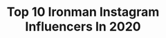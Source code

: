 ---
title: Top 10 Ironman Instagram Influencers In 2020
description: >-
  Find top ironman Instagram influencers in 2020. Most popular hashtags: #running #triathlon #runner #training.
platform: Instagram
profiles:
  - username: "dapperwithcause"
    fullname: >-
      “𝙇𝙖𝙨𝙩 𝙈𝙤𝙝𝙞𝙘𝙖𝙣 𝙤𝙛 𝙜𝙚𝙣𝙩𝙨 𝙡𝙚𝙖𝙜𝙪𝙚”
    location: ""
    followers: 3415
    engagement: 2524
    commentsToLikes: 0.283846
    id: ck55n2iq35c5t0i11k2uynmdz
    verified: false
    hashtags: "#casualelegance, #gentlemenstyle, #fashionformen, #moderngentleman"
  - username: "urrechu_"
    fullname: >-
      Iñigo Urrechu
    location: "Spain"
    followers: 6328
    engagement: 1015
    commentsToLikes: 0.097184
    id: ck55l6q630vui0i11pe5f7v7i
    verified: false
    hashtags: "#cielodeurrechu, #reyesmagos, #gastronomia, #food"
  - username: "max_beattie"
    fullname: >-
      Max.
    location: "Australia"
    followers: 9691
    engagement: 1379
    commentsToLikes: 0.041685
    id: ck5c1rpddvseb0i112oy32784
    verified: false
    hashtags: "#ironmax, #splove, #odt, #chobanifit"
  - username: "pinkironlady"
    fullname: >-
      Shelley MS,RD,CSSD 💖
    location: "United States"
    followers: 8239
    engagement: 1629
    commentsToLikes: 0.040837
    id: ck6u6qndbh5rf0j71ty2dlh9t
    verified: false
    hashtags: ""
  - username: "rsewell92"
    fullname: >-
      Roderick Sewell Jackson
    location: "United States"
    followers: 8054
    engagement: 1603
    commentsToLikes: 0.036759
    id: ck5cadvxld8dz0i11iztd23ox
    verified: false
    hashtags: "#teamcaf, #triathlete, #prosthetics, #teamvega"
  - username: "runforlifeandsmile_"
    fullname: >-
      Sarah 🌍 Triathlon & Running
    location: "Germany"
    followers: 37307
    engagement: 358
    commentsToLikes: 0.057086
    id: ck0u609ep0j5p0i19j68bw6ie
    verified: false
    hashtags: "#swim, #radfahren, #happyrunner, #finisher"
  - username: "simondavidmueller"
    fullname: >-
      Simon Müller
    location: "United States"
    followers: 6451
    engagement: 1518
    commentsToLikes: 0.038319
    id: ck6u3v2tn01yz0j71qt4eq2lg
    verified: false
    hashtags: "#allaboutperspective, #derwindderwinddashimmlischekind, #labrat, #numbersof2019"
  - username: "elien_janssen"
    fullname: >-
      E l i e n 🌱 Vegan
    location: "United States"
    followers: 129284
    engagement: 582
    commentsToLikes: 0.034731
    id: ck5hjhor6gndp0i11r19tf8qk
    verified: false
    hashtags: "#fromwhereiride, #fitdutchies, #wielrennen, #lifebehindbars"
  - username: "nico_dream"
    fullname: >-
      🇫🇷 Nicolas Paris Swim Bike Run
    location: "France"
    followers: 14300
    engagement: 692
    commentsToLikes: 0.122240
    id: ck6ty5sqj1ujt0j71jcb7r42j
    verified: false
    hashtags: "#annulation, #runitfast, #salledesport, #active"
  - username: "athlete_heather_gollnick"
    fullname: >-
      Athlete Heather Gollnick
    location: "United States"
    followers: 18095
    engagement: 405
    commentsToLikes: 0.196492
    id: ck14juuq3mavk0i19t4k8etp0
    verified: false
    hashtags: "#racecation, #spartan, #spartnpro, #beastmodeon"
---